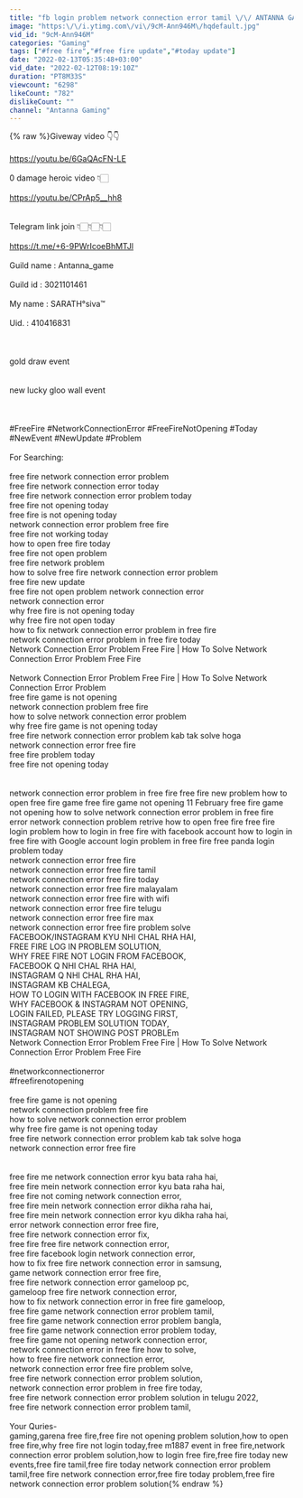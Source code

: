 ```yaml
---
title: "fb login problem network connection error tamil \/\/ ANTANNA GAMING"
image: "https:\/\/i.ytimg.com\/vi\/9cM-Ann946M\/hqdefault.jpg"
vid_id: "9cM-Ann946M"
categories: "Gaming"
tags: ["#free fire","#free fire update","#today update"]
date: "2022-02-13T05:35:48+03:00"
vid_date: "2022-02-12T08:19:10Z"
duration: "PT8M33S"
viewcount: "6298"
likeCount: "782"
dislikeCount: ""
channel: "Antanna Gaming"
---
```

{% raw %}Giveway video 👇👇<br /><br /><a rel="nofollow" target="blank" href="https://youtu.be/6GaQAcFN-LE">https://youtu.be/6GaQAcFN-LE</a><br /><br />0 damage heroic video 👇🏻<br /><br /><a rel="nofollow" target="blank" href="https://youtu.be/CPrAp5__hh8">https://youtu.be/CPrAp5__hh8</a><br /><br /> <br />Telegram link join 👇🏻👇🏻👇🏻<br /><br /><a rel="nofollow" target="blank" href="https://t.me/+6-9PWrIcoeBhMTJl">https://t.me/+6-9PWrIcoeBhMTJl</a><br /><br />Guild name : Antanna_game<br /><br />Guild id :     3021101461<br /><br />My name : SARATH°siva™<br /><br />Uid.           :  410416831<br /><br /><br /><br />gold draw event<br /><br /><br />new lucky gloo wall event<br /><br /><br /><br />#FreeFire #NetworkConnectionError #FreeFireNotOpening #Today #NewEvent #NewUpdate #Problem<br /><br />For Searching:<br /><br />free fire network connection error problem<br />free fire network connection error today<br />free fire network connection error problem today<br />free fire not opening today<br />free fire is not opening today<br />network connection error problem free fire<br />free fire not working today<br />how to open free fire today<br />free fire not open problem<br />free fire network problem<br />how to solve free fire network connection error problem<br />free fire new update<br />free fire not open problem network connection error<br />network connection error<br />why free fire is not opening today<br />why free fire not open today<br />how to fix network connection error problem in free fire<br />network connection error problem in free fire today<br />Network Connection Error Problem Free Fire | How To Solve Network Connection Error Problem Free Fire<br /><br />Network Connection Error Problem Free Fire | How To Solve Network Connection Error Problem<br />free fire game is not opening<br />network connection problem free fire<br />how to solve network connection error problem<br />why free fire game is not opening today<br />free fire network connection error problem kab tak solve hoga<br />network connection error free fire<br />free fire problem today<br />free fire not opening today<br /><br /><br />network connection error problem in free fire free fire new problem how to open free fire game free fire game not opening 11 February free fire game not opening how to solve network connection error problem in free fire error network connection problem retrive how to open free fire free fire login problem how to login in free fire with facebook account how to login in free fire with Google account login problem in free fire free panda login problem today<br />network connection error free fire<br />network connection error free fire tamil<br />network connection error free fire today<br />network connection error free fire malayalam<br />network connection error free fire with wifi<br />network connection error free fire telugu<br />network connection error free fire max<br />network connection error free fire problem solve<br />FACEBOOK/INSTAGRAM KYU NHI CHAL RHA HAI,<br />FREE FIRE LOG IN PROBLEM SOLUTION,<br />WHY FREE FIRE NOT LOGIN FROM FACEBOOK,<br />FACEBOOK Q NHI CHAL RHA HAI,<br />INSTAGRAM Q NHI CHAL RHA HAI,<br />INSTAGRAM KB CHALEGA,<br />HOW TO LOGIN WITH FACEBOOK IN FREE FIRE,<br />WHY FACEBOOK &amp; INSTAGRAM NOT OPENING,<br /> LOGIN FAILED, PLEASE TRY LOGGING FIRST,<br />INSTAGRAM PROBLEM SOLUTION TODAY,<br />INSTAGRAM NOT SHOWING POST PROBLEm<br />Network Connection Error Problem Free Fire | How To Solve Network Connection Error Problem Free Fire<br /><br />#networkconnectionerror​<br />#freefirenotopening​<br /><br />free fire game is not opening<br />network connection problem free fire<br />how to solve network connection error problem<br />why free fire game is not opening today<br />free fire network connection error problem kab tak solve hoga<br />network connection error free fire<br /><br /><br />free fire me network connection error kyu bata raha hai,<br />free fire mein network connection error kyu bata raha hai,<br />free fire not coming network connection error,<br />free fire mein network connection error dikha raha hai,<br />free fire mein network connection error kyu dikha raha hai,<br />error network connection error free fire,<br />free fire network connection error fix,<br />free fire free fire network connection error,<br />free fire facebook login network connection error,<br />how to fix free fire network connection error in samsung,<br />game network connection error free fire,<br />free fire network connection error gameloop pc,<br />gameloop free fire network connection error,<br />how to fix network connection error in free fire gameloop,<br />free fire game network connection error problem tamil,<br />free fire game network connection error problem bangla,<br />free fire game network connection error problem today,<br />free fire game not opening network connection error,<br />network connection error in free fire how to solve,<br />how to free fire network connection error,<br />network connection error free fire problem solve,<br />free fire network connection error problem solution,<br />network connection error problem in free fire today,<br />free fire network connection error problem solution in telugu 2022,<br />free fire network connection error problem tamil,<br /><br />Your Quries-<br />gaming,garena free fire,free fire not opening problem solution,how to open free fire,why free fire not login today,free m1887 event in free fire,network connection error problem solution,how to login free fire,free fire today new events,free fire tamil,free fire today network connection error problem tamil,free fire network connection error,free fire today problem,free fire network connection error problem solution{% endraw %}
